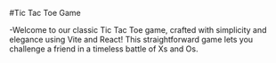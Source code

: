 #Tic Tac Toe Game

-Welcome to our classic Tic Tac Toe game, crafted with simplicity and elegance using Vite and React! This straightforward game lets you challenge a friend in a timeless battle of Xs and Os.
